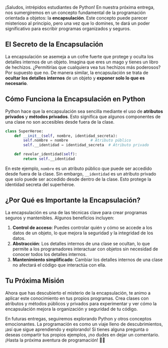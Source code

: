 ¡Saludos, intrépidos estudiantes de Python! En nuestra próxima entrega, nos sumergiremos en un concepto fundamental de la programación orientada a objetos: la **encapsulación**. Este concepto puede parecer misterioso al principio, pero una vez que lo domines, te dará un poder significativo para escribir programas organizados y seguros.

## El Secreto de la Encapsulación

La encapsulación se asemeja a un cofre fuerte que protege y oculta los detalles internos de un objeto. Imagina que eres un mago y tienes un libro de hechizos. ¿Permitirías que cualquiera vea tus hechizos más poderosos? Por supuesto que no. De manera similar, la encapsulación se trata de **ocultar los detalles internos** de un objeto y **exponer solo lo que es necesario**.

## Cómo Funciona la Encapsulación en Python

Python hace que la encapsulación sea sencilla mediante el uso de **atributos privados** y **métodos privados**. Esto significa que algunos componentes de una clase no son accesibles desde fuera de la clase.

```python
class SuperHeroe:
    def __init__(self, nombre, identidad_secreta):
        self.nombre = nombre          # Atributo público
        self.__identidad = identidad_secreta  # Atributo privado

    def revelar_identidad(self):
        return self.__identidad
```

En este ejemplo, `nombre` es un atributo público que puede ser accedido desde fuera de la clase. Sin embargo, `__identidad` es un atributo privado que solo puede ser accedido desde dentro de la clase. Esto protege la identidad secreta del superhéroe.

## ¿Por Qué es Importante la Encapsulación?

La encapsulación es una de las técnicas clave para crear programas seguros y mantenibles. Algunos beneficios incluyen:

1. **Control de acceso**: Puedes controlar quién y cómo se accede a los datos de un objeto, lo que mejora la seguridad y la integridad de los datos.
2. **Abstracción**: Los detalles internos de una clase se ocultan, lo que permite a los programadores interactuar con objetos sin necesidad de conocer todos los detalles internos.
3. **Mantenimiento simplificado**: Cambiar los detalles internos de una clase no afectará el código que interactúa con ella.

## Tu Próxima Misión

Ahora que has descubierto el misterio de la encapsulación, te animo a aplicar este conocimiento en tus propios programas. Crea clases con atributos y métodos públicos y privados para experimentar y ver cómo la encapsulación mejora la organización y seguridad de tu código.

En futuras entregas, seguiremos explorando Python y otros conceptos emocionantes. La programación es como un viaje lleno de descubrimientos, ¡así que sigue aprendiendo y explorando! Si tienes alguna pregunta o deseas compartir tus propios ejemplos, ¡no dudes en dejar un comentario. ¡Hasta la próxima aventura de programación! 🚀🐍